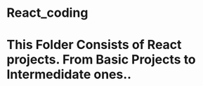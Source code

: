 # React_coding

# This Folder Consists of React projects. From Basic Projects to Intermedidate ones..
